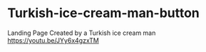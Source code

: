 # Turkish-ice-cream-man-button
Landing Page Created by a Turkish ice cream man
https://youtu.be/JYy6x4gzxTM
